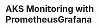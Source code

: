 # AKS Monitoring with PrometheusGrafana                                                                                                                                                                                                
